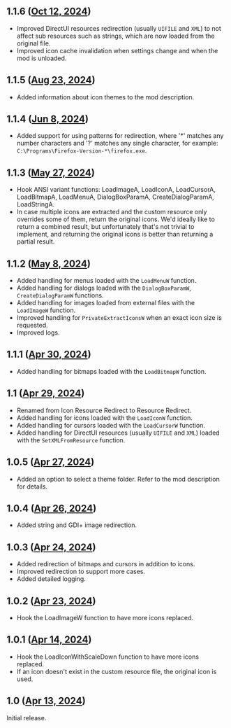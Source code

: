 ## 1.1.6 ([Oct 12, 2024](https://github.com/ramensoftware/windhawk-mods/blob/1db804f1cdc96957d8e71132cf1378fc19d94ea2/mods/icon-resource-redirect.wh.cpp))

* Improved DirectUI resources redirection (usually `UIFILE` and `XML`) to not affect sub resources such as strings, which are now loaded from the original file.
* Improved icon cache invalidation when settings change and when the mod is unloaded.

## 1.1.5 ([Aug 23, 2024](https://github.com/ramensoftware/windhawk-mods/blob/84c3316ab38986a63b67f2dc50b44025989788ff/mods/icon-resource-redirect.wh.cpp))

* Added information about icon themes to the mod description.

## 1.1.4 ([Jun 8, 2024](https://github.com/ramensoftware/windhawk-mods/blob/5d1f12d1d984919a764556f139724d8eec004900/mods/icon-resource-redirect.wh.cpp))

* Added support for using patterns for redirection, where '\*' matches any number characters and '?' matches any single character, for example: `C:\Programs\Firefox-Version-*\firefox.exe`.

## 1.1.3 ([May 27, 2024](https://github.com/ramensoftware/windhawk-mods/blob/d70dd616505af63c736c1cad00feb5e2350cba3f/mods/icon-resource-redirect.wh.cpp))

* Hook ANSI variant functions: LoadImageA, LoadIconA, LoadCursorA, LoadBitmapA, LoadMenuA, DialogBoxParamA, CreateDialogParamA, LoadStringA.
* In case multiple icons are extracted and the custom resource only overrides some of them, return the original icons. We'd ideally like to return a combined result, but unfortunately that's not trivial to implement, and returning the original icons is better than returning a partial result.

## 1.1.2 ([May 8, 2024](https://github.com/ramensoftware/windhawk-mods/blob/fab76b768b1f821b066113a1334dc8bfcf4cbc43/mods/icon-resource-redirect.wh.cpp))

* Added handling for menus loaded with the `LoadMenuW` function.
* Added handling for dialogs loaded with the `DialogBoxParamW`, `CreateDialogParamW` functions.
* Added handling for images loaded from external files with the `LoadImageW` function.
* Improved handling for `PrivateExtractIconsW` when an exact icon size is requested.
* Improved logs.

## 1.1.1 ([Apr 30, 2024](https://github.com/ramensoftware/windhawk-mods/blob/597515446756cfaac51a302032e13992ce2ee32c/mods/icon-resource-redirect.wh.cpp))

* Added handling for bitmaps loaded with the `LoadBitmapW` function.

## 1.1 ([Apr 29, 2024](https://github.com/ramensoftware/windhawk-mods/blob/a9c288908ae7264b588e9bcc266a786e92361af2/mods/icon-resource-redirect.wh.cpp))

* Renamed from Icon Resource Redirect to Resource Redirect.
* Added handling for icons loaded with the `LoadIconW` function.
* Added handling for cursors loaded with the `LoadCursorW` function.
* Added handling for DirectUI resources (usually `UIFILE` and `XML`) loaded with the `SetXMLFromResource` function.

## 1.0.5 ([Apr 27, 2024](https://github.com/ramensoftware/windhawk-mods/blob/cbc1433369c1ff664220cd31ee57cef2dbadf4f7/mods/icon-resource-redirect.wh.cpp))

* Added an option to select a theme folder. Refer to the mod description for details.

## 1.0.4 ([Apr 26, 2024](https://github.com/ramensoftware/windhawk-mods/blob/de61b82dd647c298c1f71c9b12f04320f012d4ff/mods/icon-resource-redirect.wh.cpp))

* Added string and GDI+ image redirection.

## 1.0.3 ([Apr 24, 2024](https://github.com/ramensoftware/windhawk-mods/blob/3757ba003fd3b4550edf1b57b0af88182cff3789/mods/icon-resource-redirect.wh.cpp))

* Added redirection of bitmaps and cursors in addition to icons.
* Improved redirection to support more cases.
* Added detailed logging.

## 1.0.2 ([Apr 23, 2024](https://github.com/ramensoftware/windhawk-mods/blob/3107e3fe77c403cd149536f9c648e9603e6b4057/mods/icon-resource-redirect.wh.cpp))

* Hook the LoadImageW function to have more icons replaced.

## 1.0.1 ([Apr 14, 2024](https://github.com/ramensoftware/windhawk-mods/blob/fd5c9631d7d4d73369b9b492edc8990c1cbfd32c/mods/icon-resource-redirect.wh.cpp))

* Hook the LoadIconWithScaleDown function to have more icons replaced.
* If an icon doesn't exist in the custom resource file, the original icon is used.

## 1.0 ([Apr 13, 2024](https://github.com/ramensoftware/windhawk-mods/blob/f2f6321492b1d47ac920e45cacd533f14484a59c/mods/icon-resource-redirect.wh.cpp))

Initial release.
